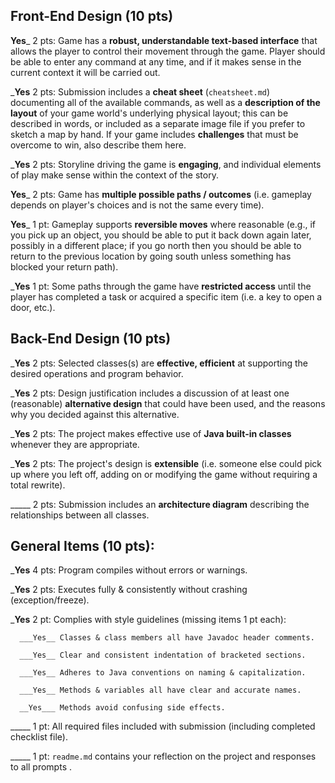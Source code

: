 ## Front-End Design (10 pts)

__Yes___ 2 pts: Game has a **robust, understandable text-based interface** that allows the player to control their movement through the game.  Player should be able to enter any command at any time, and if it makes sense in the current context it will be carried out.

___Yes__ 2 pts: Submission includes a **cheat sheet** (`cheatsheet.md`) documenting all of the available commands, as well as a **description of the layout** of your game world's underlying physical layout; this can be described in words, or included as a separate image file if you prefer to sketch a map by hand.  If your game includes **challenges** that must be overcome to win, also describe them here.

___Yes__ 2 pts: Storyline driving the game is **engaging**, and individual elements of play make sense within the context of the story.

__Yes___ 2 pts: Game has **multiple possible paths / outcomes** (i.e. gameplay depends on player's choices and is not the same every time).

__Yes___ 1 pt: Gameplay supports **reversible moves** where reasonable (e.g., if you pick up an object, you should be able to put it back down again later, possibly in a different place; if you go north then you should be able to return to the previous location by going south unless something has blocked your return path).

___Yes__ 1 pt: Some paths through the game have **restricted access** until the player has completed a task or acquired a specific item (i.e. a key to open a door, etc.).


## Back-End Design (10 pts)

___Yes__ 2 pts: Selected classes(s) are **effective, efficient** at supporting the desired operations and program behavior.

___Yes__ 2 pts: Design justification includes a discussion of at least one (reasonable) **alternative design** that could have been used, and the reasons why you decided against this alternative.

___Yes__ 2 pts: The project makes effective use of **Java built-in classes** whenever they are appropriate.

___Yes__ 2 pts: The project's design is **extensible** (i.e. someone else could pick up where you left off, adding on or modifying the game without requiring a total rewrite).

_____ 2 pts: Submission includes an **architecture diagram** describing the relationships between all classes.


## General Items (10 pts):
___Yes__ 4 pts: Program compiles without errors or warnings.

___Yes__ 2 pts: Executes fully & consistently without crashing (exception/freeze).

___Yes__ 2 pt: Complies with style guidelines (missing items 1 pt each):

      ___Yes__ Classes & class members all have Javadoc header comments.

      ___Yes__ Clear and consistent indentation of bracketed sections.

      ___Yes__ Adheres to Java conventions on naming & capitalization.

      ___Yes__ Methods & variables all have clear and accurate names.

      __Yes___ Methods avoid confusing side effects.

_____ 1 pt: All required files included with submission (including completed checklist file).

_____ 1 pt: `readme.md` contains your reflection on the project and responses to all prompts .
